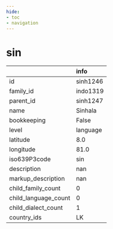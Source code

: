 ```yaml
---
hide:
- toc
- navigation
---
```

# sin
|                      | info     |
|:---------------------|:---------|
| id                   | sinh1246 |
| family_id            | indo1319 |
| parent_id            | sinh1247 |
| name                 | Sinhala  |
| bookkeeping          | False    |
| level                | language |
| latitude             | 8.0      |
| longitude            | 81.0     |
| iso639P3code         | sin      |
| description          | nan      |
| markup_description   | nan      |
| child_family_count   | 0        |
| child_language_count | 0        |
| child_dialect_count  | 1        |
| country_ids          | LK       |